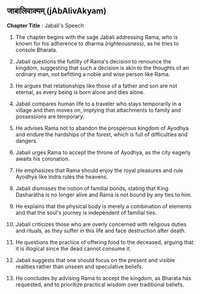 ## जाबालिवाक्यम् (jAbAlivAkyam)

**Chapter Title** : Jabali's Speech

1. The chapter begins with the sage Jabali addressing Rama, who is known for his adherence to dharma (righteousness), as he tries to console Bharata.

2. Jabali questions the futility of Rama's decision to renounce the kingdom, suggesting that such a decision is akin to the thoughts of an ordinary man, not befitting a noble and wise person like Rama.

3. He argues that relationships like those of a father and son are not eternal, as every being is born alone and dies alone.

4. Jabali compares human life to a traveler who stays temporarily in a village and then moves on, implying that attachments to family and possessions are temporary.

5. He advises Rama not to abandon the prosperous kingdom of Ayodhya and endure the hardships of the forest, which is full of difficulties and dangers.

6. Jabali urges Rama to accept the throne of Ayodhya, as the city eagerly awaits his coronation.

7. He emphasizes that Rama should enjoy the royal pleasures and rule Ayodhya like Indra rules the heavens.

8. Jabali dismisses the notion of familial bonds, stating that King Dasharatha is no longer alive and Rama is not bound by any ties to him.

9. He explains that the physical body is merely a combination of elements and that the soul's journey is independent of familial ties.

10. Jabali criticizes those who are overly concerned with religious duties and rituals, as they suffer in this life and face destruction after death.

11. He questions the practice of offering food to the deceased, arguing that it is illogical since the dead cannot consume it.

12. Jabali suggests that one should focus on the present and visible realities rather than unseen and speculative beliefs.

13. He concludes by advising Rama to accept the kingdom, as Bharata has requested, and to prioritize practical wisdom over traditional beliefs.

